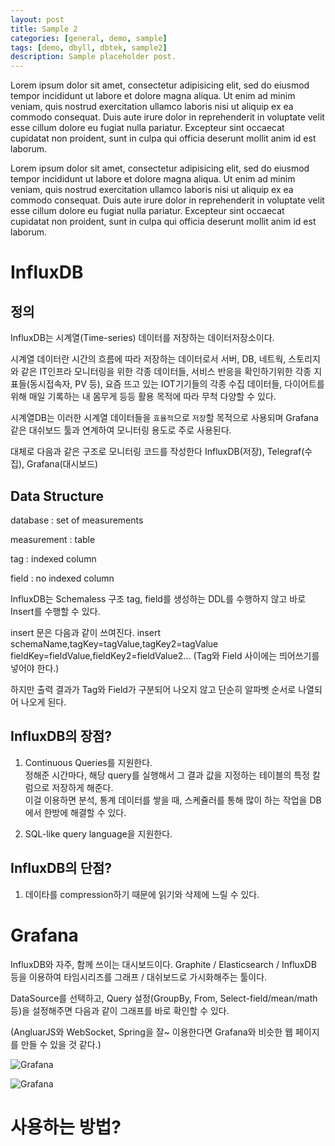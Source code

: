```yaml
---
layout: post
title: Sample 2
categories: [general, demo, sample]
tags: [demo, dbyll, dbtek, sample2]
description: Sample placeholder post.
---
```


Lorem ipsum dolor sit amet,  consectetur adipisicing elit,  sed do eiusmod tempor incididunt ut labore et dolore magna aliqua. Ut enim ad minim veniam,  quis nostrud exercitation ullamco laboris nisi ut aliquip ex ea commodo consequat. Duis aute irure dolor in reprehenderit in voluptate velit esse cillum dolore eu fugiat nulla pariatur. Excepteur sint occaecat cupidatat non proident,  sunt in culpa qui officia deserunt mollit anim id est laborum.

Lorem ipsum dolor sit amet,  consectetur adipisicing elit,  sed do eiusmod tempor incididunt ut labore et dolore magna aliqua. Ut enim ad minim veniam,  quis nostrud exercitation ullamco laboris nisi ut aliquip ex ea commodo consequat. Duis aute irure dolor in reprehenderit in voluptate velit esse cillum dolore eu fugiat nulla pariatur. Excepteur sint occaecat cupidatat non proident,  sunt in culpa qui officia deserunt mollit anim id est laborum.


# InfluxDB


## 정의
InfluxDB는 시계열(Time-series) 데이터를 저장하는 데이터저장소이다.

시계열 데이터란 시간의 흐름에 따라 저장하는 데이터로서 서버, DB, 네트웍, 스토리지와 같은 IT인프라 모니터링을 위한 각종 데이터들, 서비스 반응을 확인하기위한 각종 지표들(동시접속자, PV 등), 요즘 뜨고 있는 IOT기기들의 각종 수집 데이터들, 다이어트를 위해 매일 기록하는 내 몸무게 등등 활용 목적에 따라 무척 다양할 수 있다.

시계열DB는 이러한 시계열 데이터들을 `효율적`으로 `저장`할 목적으로 사용되며 Grafana 같은 대쉬보드 툴과 연계하여 모니터링 용도로 주로 사용된다.

대체로 다음과 같은 구조로 모니터링 코드를 작성한다
InfluxDB(저장), Telegraf(수집), Grafana(대시보드)

## Data Structure

database : set of measurements

measurement : table

tag : indexed column

field : no indexed column

InfluxDB는 Schemaless 구조 tag, field를 생성하는 DDL를 수행하지 않고 바로 Insert를 수행할 수 있다.

insert 문은 다음과 같이 쓰여진다.
insert schemaName,tagKey=tagValue,tagKey2=tagValue fieldKey=fieldValue,fieldKey2=fieldValue2...
(Tag와 Field 사이에는 띄어쓰기를 넣어야 한다.)

하지만 출력 결과가 Tag와 Field가 구분되어 나오지 않고 단순히 알파벳 순서로 나열되어 나오게 된다.

## InfluxDB의 장점?

1. Continuous Queries를 지원한다.<br>
정해준 시간마다, 해당 query를 실행해서 그 결과 값을 지정하는 테이블의 특정 칼럼으로 저장하게 해준다.<br>
이걸 이용하면 분석, 통계 데이터를 쌓을 때, 스케쥴러를 통해 많이 하는 작업을 DB에서 한방에 해결할 수 있다.

2. SQL-like query language을 지원한다. 

## InfluxDB의 단점?

1. 데이타를 compression하기 때문에 읽기와 삭제에 느릴 수 있다.



# Grafana

InfluxDB와 자주, 함께 쓰이는 대시보드이다.
Graphite / Elasticsearch / InfluxDB 등을 이용하여  타임시리즈를 그래프 / 대쉬보드로 가시화해주는 툴이다.

DataSource를 선택하고, Query 설정(GroupBy, From, Select-field/mean/math 등)을 설정해주면 다음과 같이 그래프를 바로 확인할 수 있다.

(AngluarJS와 WebSocket, Spring을 잘~ 이용한다면 Grafana와 비슷한 웹 페이지를 만들 수 있을 것 같다.)

![Grafana](http://docs.grafana.org/assets/img/blog/v2.6/influxdb_editor_v3.gif)

![Grafana](http://file.okky.kr/images/1460959016054.PNG)

# 사용하는 방법?
